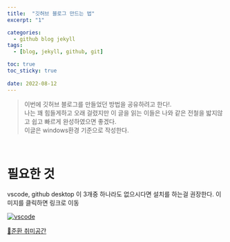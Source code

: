 ```yaml
---
title:  "깃허브 블로그 만드는 법"
excerpt: "1"

categories:
  - github blog jekyll
tags:
  - [blog, jekyll, github, git]

toc: true
toc_sticky: true
 
date: 2022-08-12
---
```


> 이번에 깃허브 블로그를 만들었던 방법을 공유하려고 한다!.\
> 나는 꽤 힘들게하고 오래 걸렸지만 이 글을 읽는 이들은 나와 같은 전철을 밟지않고 쉽고
> 빠르게 완성하였으면 좋겠다.\
> 이글은 windows환경 기준으로 작성한다.

<br>

# 필요한 것
vscode,  github desktop 이 3개중 하나라도 없으시다면 설치를 하는걸 권장한다.
이미지를 클릭하면 링크로 이동

[![vscode](https://velog.velcdn.com/images/doobyeol/post/8fd3779c-1871-4096-9cfe-c705c8ac63a9/vscode.png)](https://code.visualstudio.com/download)

[🤖준환 취미공간](https://discord.gg/zkzk5xtm)


